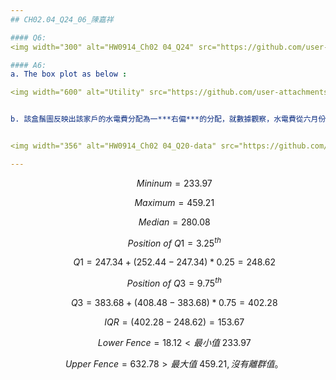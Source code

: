 ```yaml
--- 
## CH02.04_Q24_06_陳嘉祥 

#### Q6: 
<img width="300" alt="HW0914_Ch02 04_Q24" src="https://github.com/user-attachments/assets/5996190e-d58b-4710-9d5a-e5c669866d07">

#### A6:
a. The box plot as below :  

<img width="600" alt="Utility" src="https://github.com/user-attachments/assets/6f933db0-5064-4f01-9217-91ae543d8d34">


b. 該盒鬚圖反映出該家戶的水電費分配為一***右偏***的分配，就數據觀察，水電費從六月份到九月份金額開始就急劇上升，而此時剛好為夏季季節，為用水及用電的高峰, 以下為各統計指標的計算 :


<img width="356" alt="HW0914_Ch02 04_Q20-data" src="https://github.com/user-attachments/assets/4ff29c25-9fb6-4e55-9305-994d41999f32"> 

--- 
```



   $$ \quad\ Mininum=233.97 $$ 

   $$ \quad\ Maximum=459.21 $$ 
   
   $$ \quad\ Median=280.08 $$ 
   
   $$ \quad\ Position\ of\ Q1=3.25^{th} $$  
   
   $$ \quad\ Q1=247.34+(252.44-247.34)*0.25=248.62 $$ 
   
   $$ \quad\ Position\ of\ Q3=9.75^{th} $$  
   
   $$ \quad\ Q3=383.68+(408.48-383.68)*0.75=402.28 $$ 
   
   $$ \quad\ IQR=(402.28-248.62)=153.67 $$ 
   
   $$ \quad\ Lower\ Fence=18.12 < 最小值\ 233.97 $$
   
   $$ \quad\ Upper\ Fence=632.78 > 最大值\ 459.21 ,
   沒有離群值。$$
